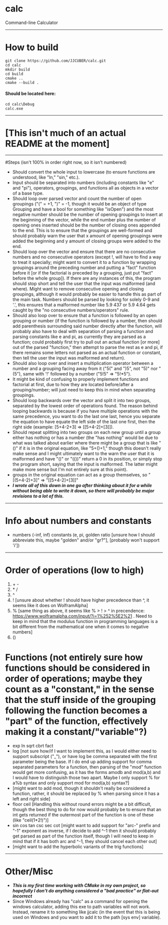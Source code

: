 # calc
 Command-line Calculator
***
# How to build
```
git clone https://github.com/JJCUBER/calc.git
cd calc
mkdir build
cd build
cmake ..
cmake --build .
```
#### Should be located here:
```
cd calc\Debug
calc.exe
```

***
# [This isn't much of an actual README at the moment]


***
#Steps (isn't 100% in order right now, so it isn't numbered)
- Should convert the whole input to lowercase (to ensure functions are understood, like "ln," "sin," etc.).
- Input should be separated into numbers (including constants like "e" and "pi"), operators, groupings, and functions all as objects in a vector of a base type.
- Should loop over parsed vector and count the number of open groupings ("(" = +1, ")" = -1, though it would be an object of type Grouping and have a bool for something like "isOpen") and the most negative number should be the number of opening groupings to insert at the beginning of the vector, while the end number plus the number of opening ones inserted should be the number of closing ones appended to the end.  This is to ensure that the groupings are well-formed and should probably warn the user that x amount of opening groupings were added the beginning and y amount of closing groups were added to the end.
- Should loop over the vector and ensure that there are no consecutive numbers and no consecutive operators (except !, will have to find a way to treat it specially; might want to convert it to a function by wrapping groupings around the preceding number and putting a "fact" function before it [or if the factorial is preceded by a grouping, just put "fact" before the whole group]).  If there are any instances of this, the program should stop short and tell the user that the input was malformed (and where).  Might want to remove consecutive opening and closing groupings, although it would probably be easier to handle this as part of the main task.  Numbers should be parsed by looking for solely 0-9 and '.', this ensures that a malformed number like 5.9 437 or 5.9 4.64 gets caught by the "no consecutive numbers/operators" rule.
- Should also loop over to ensure that a function is followed by an open grouping or number (if the function is followed by a number, then should add parenthesis surrounding said number directly after the function, will probably also have to deal with separation of parsing a function and parsing constants like e and pi, as currently they are parsed as a function; could probably first try to pull out an actual function [or more] out of the parsed "function," then attempt to parse the rest as e and pi, if there remains some letters not parsed as an actual function or constant, then tell the user the input was malformed and return).
- Should also loop over and insert a multiplication operator between a number and a grouping facing away from it ("5(" and ")5", not "5)" nor "(5"), same with '!' followed by a number ("5!5" => "5!*5").
- It might be kind of confusing to properly implement functions and factorial at first, due to how they are located before/after a grouping/number; will just need to keep this in mind when separating groupings.
- Should loop backwards over the vector and split it into two groups, separated by the lowest order of operations found.  The reason behind looping backwards is because if you have multiple operations with the same precedence, you want to do the last one last, hence you separate the equation to have equate the left side of the last one first, then the right side (example: [5+4-2+3] => [[5+4-2]+[3]]).
- Should repeat splitting into two groups on each new group until a group either has nothing or has a number (the "has nothing" would be due to what was talked about earlier where there might be a group that is like "()" if it is in the original equation, like "5+()+1," though this doesn't really make sense and I might ultimately want to the warn the user that it is malformed and have "()" or "(())" return a 0 in its position, or simply stop the program short, saying that the input is malformed.  The latter might make more sense but I'm not entirely sure at this point).
- groups in the original equation can act as a group themselves, so "[(5+4-2)+3]" => "[[5+4-2]+[3]]"
- ***I wrote all of this down in one go after thinking about it for a while without being able to write it down, so there will probably be major revisions to a lot of this.***


***
# Info about numbers and constants
- numbers (-inf, inf) constants (e, pi, golden ratio [unsure how I should abbreviate this, maybe "golden" and/or "gr?"], [probably won't support 'i'])


***
# Order of operations (low to high)
1) \+ -
2) \* /
3) ^
4) ! [unsure about whether ! should have higher precedence than ^, it seems like it does on WolframAlpha]
5) % [same thing as above, it seems like % > ! > ^ in precendence: https://www.wolframalpha.com/input/?i=1%252%5E2%21 .  Need to keep in mind that the modulus function in programming languages is a bit different from the mathematical one when it comes to negative numbers]
6) ()
# Functions (not entirely sure how functions should be considered in order of operations; maybe they count as a "constant," in the sense that the stuff inside of the grouping following the function becomes a "part" of the function, effectively making it a constant/"variable"?)
- exp ln sqrt cbrt fact
- log [not sure how/if I want to implement this, as I would either need to support subscript ("_"), or have log be comma separated with the first parameter being the base.  If I do end up adding support for comma separated parameters for a function, then parsing of the "mod" function would get more confusing, as it has the forms amodb and mod(a,b) and I would have to distinguish those two apart.  Maybe I only support % for a%b syntax and only support mod for mod(a,b) syntax?]
- [might want to add mod, though it shouldn't really be considered a function, rather, it should be replaced by % when parsing since it has a left and right side]
- floor ceil [Handling this without round errors might be a bit difficult, though the best thing to do for now would probably be to ensure that an int gets returned if the outermost part of the function is one of these (like "ceil(1*2!)")]
- sin cos tan csc sec cot [might want to add support for "arc-" prefix and "-1" exponent as inverse, if I decide to add ^-1 then it should probably get parsed as part of the function itself, though I will need to keep in mind that if it has both arc and ^-1, they should cancel each other out]
- [might want to add the hyperbolic variants of the trig functions]





***
# Other/Misc
- ***This is my first time working with CMake in my own project, so hopefully I don't do anything considered a "bad practice" or flat-out incorrect***
- Since Windows already has "calc" as a command for opening the windows calculator, adding this exe to path variables will not work.  Instead, rename it to something like jjcalc (in the event that this is being used on Windows and you want to add it to the path [sys env] variable).

